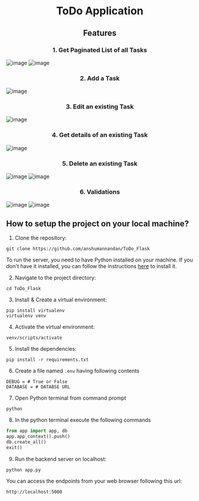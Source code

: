# <p align = "center"> ToDo Application </p>
## <p align = "center"> Features </p>

### <p align = "center">1. Get Paginated List of all Tasks </p>
![image](https://github.com/anshumannandan/ToDo_Flask/assets/93365821/ff32ab8d-8ff5-48fb-8c24-2a84f0fcefb3)
![image](https://github.com/anshumannandan/ToDo_Flask/assets/93365821/7cefdf8c-75cf-4758-9a45-bc7c8a4f3d4c)

### <p align = "center">2. Add a Task </p>
![image](https://github.com/anshumannandan/ToDo_Flask/assets/93365821/02a49d22-9539-4e0f-a0d9-3e8881262bbf)

### <p align = "center">3. Edit an existing Task </p>
![image](https://github.com/anshumannandan/ToDo_Flask/assets/93365821/b7b16ed6-dea2-44e9-86a2-2684a5abe176)

### <p align = "center">4. Get details of an existing Task </p>
![image](https://github.com/anshumannandan/ToDo_Flask/assets/93365821/0bc7a0c3-4077-4cfc-a111-4bc90c43aab9)

### <p align = "center">5. Delete an existing Task </p>
![image](https://github.com/anshumannandan/ToDo_Flask/assets/93365821/7297b544-80fe-4527-87b9-dd3c16058bc3)
![image](https://github.com/anshumannandan/ToDo_Flask/assets/93365821/276cefd4-32b3-4af0-9caf-f5587b2ab273)

### <p align = "center">6. Validations </p>
![image](https://github.com/anshumannandan/ToDo_Flask/assets/93365821/09e8667e-8222-4afc-8f18-052b0bc3ef29)
![image](https://github.com/anshumannandan/ToDo_Flask/assets/93365821/9185905a-e666-42fd-9c6d-7e8c57c623c4)


## How to setup the project on your local machine?

1. Clone the repository:

```CMD
git clone https://github.com/anshumannandan/ToDo_Flask
```

To run the server, you need to have Python installed on your machine. If you don't have it installed, you can follow the instructions [here](https://www.geeksforgeeks.org/download-and-install-python-3-latest-version/) to install it.

2. Navigate to the project directory: 

```CMD
cd ToDo_Flask
```

3. Install & Create a virtual environment:

```CMD
pip install virtualenv
virtualenv venv
```

4. Activate the virtual environment:
```CMD
venv/scripts/activate
```

5. Install the dependencies: 

```CMD
pip install -r requirements.txt
```

6. Create a file named `.env` having following contents
```
DEBUG = # True or False
DATABASE = # DATABSE URL
```

7. Open Python terminal from command prompt

```CMD
python
```

8. In the python terminal execute the following commands

```py
from app import app, db
app.app_context().push()
db.create_all()
exit()
```

9. Run the backend server on localhost:

```CMD
python app.py
```

You can access the endpoints from your web browser following this url:
```url
http://localhost:5000
```
